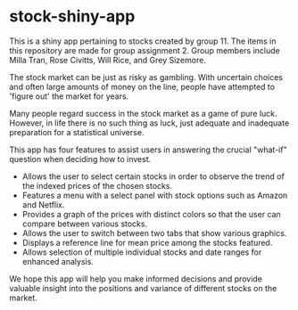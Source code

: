 # stock-shiny-app
This is a shiny app pertaining to stocks created by group 11. The items in this repository are made for group assignment 2. Group members include Milla Tran, Rose Civitts, Will Rice, and Grey Sizemore.

The stock market can be just as risky as gambling. With uncertain choices and often large amounts of money on the line, people have attempted to 'figure out' the market for years. 

Many people regard success in the stock market as a game of pure luck. However, in life there is no such thing as luck, just adequate and inadequate preparation for a statistical universe.

This app has four features to assist users in answering the crucial "what-if" question when deciding how to invest.

- Allows the user to select certain stocks in order to observe the trend of the indexed prices of the chosen stocks.
- Features a menu with a select panel with stock options such as Amazon and Netflix. 
- Provides a graph of the prices with distinct colors so that the user can compare between various stocks.
- Allows the user to switch between two tabs that show various graphics. 
- Displays a reference line for mean price among the stocks featured. 
- Allows selection of multiple individual stocks and date ranges for enhanced analysis.


We hope this app will help you make informed decisions and provide valuable insight into the positions and variance of different stocks on the market.
